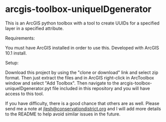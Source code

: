 arcgis-toolbox-uniqueIDgenerator
================================

This is an ArcGIS python toolbox with a tool to create UUIDs for a specified layer in a specified attribute.  

Requirements:

You must have ArcGIS installed in order to use this.  Developed with ArcGIS 10.1 install.

Setup:

Download this project by using the "clone or download" link and select zip format.  Then just extract the files and in ArcGIS right-click in ArcToolbox window and select "Add Toolbox".  Then navigate to the arcgis-toolbox-uniqueIDgenerator.pyt file included in this repository and you will have access to this tool. 

If you have difficulty, there is a good chance that others are as well.  Please send me a note at jlesh@conservationdistrict.org and I will add more details to the README to help avoid similar issues in the future.


